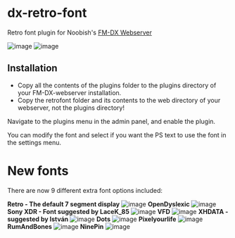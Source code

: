 # dx-retro-font

Retro font plugin for Noobish's [FM-DX Webserver](https://github.com/NoobishSVK/fm-dx-webserver)

![image](https://github.com/user-attachments/assets/027206e7-0565-42d1-a2af-57c0d6c7cb02)
![image](https://github.com/user-attachments/assets/d5e3f684-b1e8-475c-be69-f8f806f835eb)

## Installation

 - Copy all the contents of the plugins folder to the plugins directory of your FM-DX-webserver installation.
 - Copy the retrofont folder and its contents to the web directory of your webserver, not the plugins directory!

Navigate to the plugins menu in the admin panel, and enable the plugin.

You can modify the font and select if you want the PS text to use the font in the settings menu.

# New fonts

There are now 9 different extra font options included:

**Retro - The default 7 segment display**
![image](https://github.com/user-attachments/assets/1bd8ef96-d00f-4e7a-a4b5-c841dcca9fb4)
**OpenDyslexic**
![image](https://github.com/user-attachments/assets/3b933565-7dfe-4cb9-a0ae-58fb20784252)
**Sony XDR - Font suggested by LaceK_85**
![image](https://github.com/user-attachments/assets/dbaa7f04-1d45-4fb3-aa64-9fb84cef3f7c)
**VFD**
![image](https://github.com/user-attachments/assets/d6c3cdae-68d5-4514-a1ab-8097ea58549a)
**XHDATA - suggested by István**
![image](https://github.com/user-attachments/assets/6744a99a-3db2-4efd-b229-7f981aa970cf)
**Dots**
![image](https://github.com/user-attachments/assets/e9528171-ce8c-489f-8284-581f8dc56268)
**Pixelyourlife**
![image](https://github.com/user-attachments/assets/efc20f7f-13c8-4f87-837b-33ea76be312f)
**RumAndBones**
![image](https://github.com/user-attachments/assets/c931092c-cce1-40f8-928e-61030b09e018)
**NinePin**
![image](https://github.com/user-attachments/assets/e1bdf71a-5491-42d5-8d68-72ed4fc8d346)

